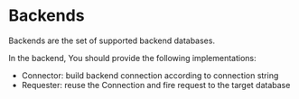 # Backends

Backends are the set of supported backend databases.

In the backend, You should provide the following implementations:

- Connector: build backend connection according to connection string
- Requester: reuse the Connection and fire request to the target database
 
